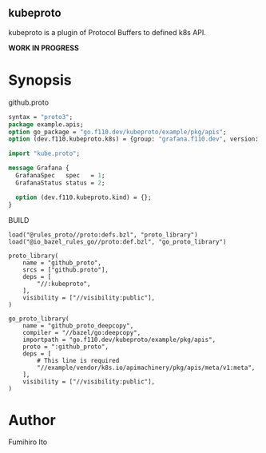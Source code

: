 kubeproto
---

kubeproto is a plugin of Protocol Buffers to defined k8s API.

**WORK IN PROGRESS**

# Synopsis

github.proto

```protobuf
syntax = "proto3";
package example.apis;
option go_package = "go.f110.dev/kubeproto/example/pkg/apis";
option (dev.f110.kubeproto.k8s) = {group: "grafana.f110.dev", version: "v1alpha1"};

import "kube.proto";

message Grafana {
  GrafanaSpec   spec   = 1;
  GrafanaStatus status = 2;

  option (dev.f110.kubeproto.kind) = {};
}
```

BUILD

```
load("@rules_proto//proto:defs.bzl", "proto_library")
load("@io_bazel_rules_go//proto:def.bzl", "go_proto_library")

proto_library(
    name = "github_proto",
    srcs = ["github.proto"],
    deps = [
        "//:kubeproto",
    ],
    visibility = ["//visibility:public"],
)

go_proto_library(
    name = "github_proto_deepcopy",
    compiler = "//bazel/go:deepcopy",
    importpath = "go.f110.dev/kubeproto/example/pkg/apis",
    proto = ":github_proto",
    deps = [
        # This line is required
        "//example/vendor/k8s.io/apimachinery/pkg/apis/meta/v1:meta",
    ],
    visibility = ["//visibility:public"],
)
```

# Author

Fumihiro Ito